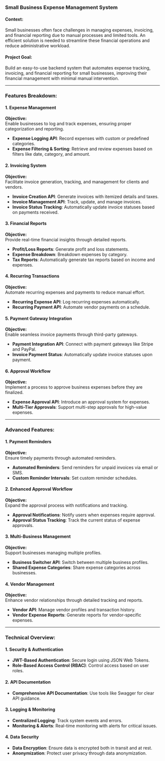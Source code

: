 ### **Small Business Expense Management System**

#### **Context:**

Small businesses often face challenges in managing expenses, invoicing, and financial reporting due to manual processes and limited tools. An efficient solution is needed to streamline these financial operations and reduce administrative workload.

#### **Project Goal:**

Build an easy-to-use backend system that automates expense tracking, invoicing, and financial reporting for small businesses, improving their financial management with minimal manual intervention.

---

### **Features Breakdown:**

#### **1. Expense Management**

**Objective:**  
Enable businesses to log and track expenses, ensuring proper categorization and reporting.

- **Expense Logging API**: Record expenses with custom or predefined categories.
- **Expense Filtering & Sorting**: Retrieve and review expenses based on filters like date, category, and amount.

#### **2. Invoicing System**

**Objective:**  
Facilitate invoice generation, tracking, and management for clients and vendors.

- **Invoice Creation API**: Generate invoices with itemized details and taxes.
- **Invoice Management API**: Track, update, and manage invoices.
- **Invoice Status Tracking**: Automatically update invoice statuses based on payments received.

#### **3. Financial Reports**

**Objective:**  
Provide real-time financial insights through detailed reports.

- **Profit/Loss Reports**: Generate profit and loss statements.
- **Expense Breakdown**: Breakdown expenses by category.
- **Tax Reports**: Automatically generate tax reports based on income and expenses.

#### **4. Recurring Transactions**

**Objective:**  
Automate recurring expenses and payments to reduce manual effort.

- **Recurring Expense API**: Log recurring expenses automatically.
- **Recurring Payment API**: Automate vendor payments on a schedule.

#### **5. Payment Gateway Integration**

**Objective:**  
Enable seamless invoice payments through third-party gateways.

- **Payment Integration API**: Connect with payment gateways like Stripe and PayPal.
- **Invoice Payment Status**: Automatically update invoice statuses upon payment.

#### **6. Approval Workflow**

**Objective:**  
Implement a process to approve business expenses before they are finalized.

- **Expense Approval API**: Introduce an approval system for expenses.
- **Multi-Tier Approvals**: Support multi-step approvals for high-value expenses.

---

### **Advanced Features:**

#### **1. Payment Reminders**

**Objective:**  
Ensure timely payments through automated reminders.

- **Automated Reminders**: Send reminders for unpaid invoices via email or SMS.
- **Custom Reminder Intervals**: Set custom reminder schedules.

#### **2. Enhanced Approval Workflow**

**Objective:**  
Expand the approval process with notifications and tracking.

- **Approval Notifications**: Notify users when expenses require approval.
- **Approval Status Tracking**: Track the current status of expense approvals.

#### **3. Multi-Business Management**

**Objective:**  
Support businesses managing multiple profiles.

- **Business Switcher API**: Switch between multiple business profiles.
- **Shared Expense Categories**: Share expense categories across businesses.

#### **4. Vendor Management**

**Objective:**  
Enhance vendor relationships through detailed tracking and reports.

- **Vendor API**: Manage vendor profiles and transaction history.
- **Vendor Expense Reports**: Generate reports for vendor-specific expenses.

---

### **Technical Overview:**

#### **1. Security & Authentication**

- **JWT-Based Authentication**: Secure login using JSON Web Tokens.
- **Role-Based Access Control (RBAC)**: Control access based on user roles.

#### **2. API Documentation**

- **Comprehensive API Documentation**: Use tools like Swagger for clear API guidance.

#### **3. Logging & Monitoring**

- **Centralized Logging**: Track system events and errors.
- **Monitoring & Alerts**: Real-time monitoring with alerts for critical issues.

#### **4. Data Security**

- **Data Encryption**: Ensure data is encrypted both in transit and at rest.
- **Anonymization**: Protect user privacy through data anonymization.

